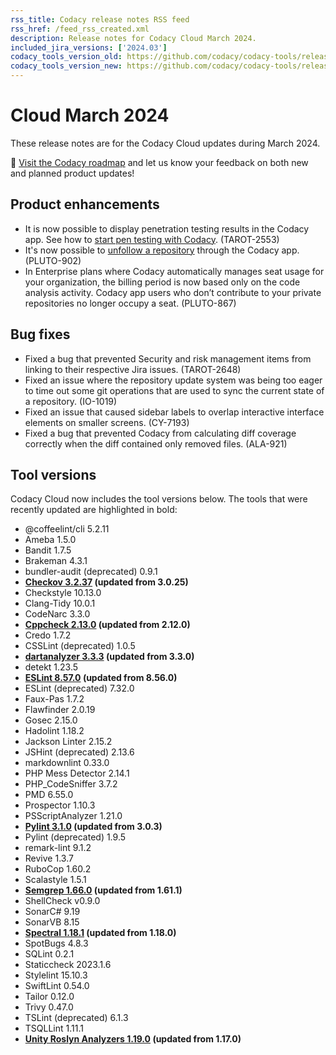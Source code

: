 ```yaml
---
rss_title: Codacy release notes RSS feed
rss_href: /feed_rss_created.xml
description: Release notes for Codacy Cloud March 2024.
included_jira_versions: ['2024.03']
codacy_tools_version_old: https://github.com/codacy/codacy-tools/releases/tag/7.10.234
codacy_tools_version_new: https://github.com/codacy/codacy-tools/releases/tag/7.10.272
---
```


# Cloud March 2024

These release notes are for the Codacy Cloud updates during March 2024.

📢 [Visit the Codacy roadmap](https://roadmap.codacy.com) and <span class="skip-vale">let us know</span> your feedback on both new and planned product updates!

<!--TODO Check these issues manually

Jira issues without release notes

Epics:
-   https://codacy.atlassian.net/browse/DOCS-291
Bugs and other issues:
-   https://codacy.atlassian.net/browse/TCE-846
-   https://codacy.atlassian.net/browse/TCE-805
-   https://codacy.atlassian.net/browse/TCE-605
-   https://codacy.atlassian.net/browse/TCE-576
-   https://codacy.atlassian.net/browse/TCE-420
-   https://codacy.atlassian.net/browse/TAROT-2617
-   https://codacy.atlassian.net/browse/DOCS-670
-   https://codacy.atlassian.net/browse/DOCS-668
-   https://codacy.atlassian.net/browse/DOCS-659
-   https://codacy.atlassian.net/browse/CY-7248

Jira issues with disabled release notes

Epics:
-   https://codacy.atlassian.net/browse/PLUTO-861
-   https://codacy.atlassian.net/browse/IO-570
-   https://codacy.atlassian.net/browse/IO-550
-   https://codacy.atlassian.net/browse/ALA-770
Bugs and other issues:
-   https://codacy.atlassian.net/browse/TCE-890
-   https://codacy.atlassian.net/browse/TCE-888
-   https://codacy.atlassian.net/browse/TCE-882
-   https://codacy.atlassian.net/browse/TCE-881
-   https://codacy.atlassian.net/browse/TCE-880
-   https://codacy.atlassian.net/browse/TCE-879
-   https://codacy.atlassian.net/browse/TCE-878
-   https://codacy.atlassian.net/browse/TCE-867
-   https://codacy.atlassian.net/browse/TCE-866
-   https://codacy.atlassian.net/browse/TCE-865
-   https://codacy.atlassian.net/browse/TCE-864
-   https://codacy.atlassian.net/browse/TCE-863
-   https://codacy.atlassian.net/browse/TCE-861
-   https://codacy.atlassian.net/browse/TCE-860
-   https://codacy.atlassian.net/browse/TCE-859
-   https://codacy.atlassian.net/browse/TCE-858
-   https://codacy.atlassian.net/browse/TCE-856
-   https://codacy.atlassian.net/browse/TCE-855
-   https://codacy.atlassian.net/browse/TCE-853
-   https://codacy.atlassian.net/browse/TCE-852
-   https://codacy.atlassian.net/browse/TCE-847
-   https://codacy.atlassian.net/browse/TCE-845
-   https://codacy.atlassian.net/browse/TCE-837
-   https://codacy.atlassian.net/browse/TCE-835
-   https://codacy.atlassian.net/browse/TCE-833
-   https://codacy.atlassian.net/browse/TCE-829
-   https://codacy.atlassian.net/browse/TCE-828
-   https://codacy.atlassian.net/browse/TCE-823
-   https://codacy.atlassian.net/browse/TCE-822
-   https://codacy.atlassian.net/browse/TCE-820
-   https://codacy.atlassian.net/browse/TCE-811
-   https://codacy.atlassian.net/browse/TCE-808
-   https://codacy.atlassian.net/browse/TCE-768
-   https://codacy.atlassian.net/browse/PLUTO-917
-   https://codacy.atlassian.net/browse/PLUTO-878
-   https://codacy.atlassian.net/browse/IO-1005
-   https://codacy.atlassian.net/browse/IO-988
-   https://codacy.atlassian.net/browse/ALA-875
-->

## Product enhancements

-   It is now possible to display penetration testing results in the Codacy app. See how to [start pen testing with Codacy](https://go.codacy.com/pen-testing-product). (TAROT-2553)
-   It's now possible to [unfollow a repository](../../organizations/managing-repositories.md#follow-unfollow) through the Codacy app. (PLUTO-902)
-   In Enterprise plans where Codacy automatically manages seat usage for your organization, the billing period is now based only on the code analysis activity. Codacy app users who don’t contribute to your private repositories no longer occupy a seat. (PLUTO-867)

## Bug fixes

-   Fixed a bug that prevented Security and risk management items from linking to their respective Jira issues. (TAROT-2648)
-   Fixed an issue where the repository update system was being too eager to time out some git operations that are used to sync the current state of a repository. (IO-1019)
-   Fixed an issue that caused sidebar labels to overlap interactive interface elements on smaller screens. (CY-7193)
-   Fixed a bug that prevented Codacy from calculating diff coverage correctly when the diff contained only removed files. (ALA-921)

## Tool versions

Codacy Cloud now includes the tool versions below. The tools that were recently updated are highlighted in bold:

-   @coffeelint/cli 5.2.11
-   Ameba 1.5.0
-   Bandit 1.7.5
-   Brakeman 4.3.1
-   bundler-audit (deprecated) 0.9.1
-   **[Checkov 3.2.37](https://github.com/bridgecrewio/checkov/releases/tag/3.2.37) (updated from 3.0.25)**
-   Checkstyle 10.13.0
-   Clang-Tidy 10.0.1
-   CodeNarc 3.3.0
-   **[Cppcheck 2.13.0](https://github.com/danmar/cppcheck/releases/tag/2.13.0) (updated from 2.12.0)**
-   Credo 1.7.2
-   CSSLint (deprecated) 1.0.5
-   **[dartanalyzer 3.3.3](https://github.com/dart-lang/sdk/blob/main/CHANGELOG.md) (updated from 3.3.0)**
-   detekt 1.23.5
-   **[ESLint 8.57.0](https://github.com/eslint/eslint/releases/tag/v8.57.0) (updated from 8.56.0)**
-   ESLint (deprecated) 7.32.0
-   Faux-Pas 1.7.2
-   Flawfinder 2.0.19
-   Gosec 2.15.0
-   Hadolint 1.18.2
-   Jackson Linter 2.15.2
-   JSHint (deprecated) 2.13.6
-   markdownlint 0.33.0
-   PHP Mess Detector 2.14.1
-   PHP_CodeSniffer 3.7.2
-   PMD 6.55.0
-   Prospector 1.10.3
-   PSScriptAnalyzer 1.21.0
-   **[Pylint 3.1.0](https://github.com/pylint-dev/pylint/releases/tag/v3.1.0) (updated from 3.0.3)**
-   Pylint (deprecated) 1.9.5
-   remark-lint 9.1.2
-   Revive 1.3.7
-   RuboCop 1.60.2
-   Scalastyle 1.5.1
-   **[Semgrep 1.66.0](https://github.com/semgrep/semgrep/releases/tag/v1.66.0) (updated from 1.61.1)**
-   ShellCheck v0.9.0
-   SonarC# 9.19
-   SonarVB 8.15
-   **[Spectral 1.18.1](https://github.com/stoplightio/spectral/releases/tag/%40stoplight%2Fspectral-rulesets-1.18.1) (updated from 1.18.0)**
-   SpotBugs 4.8.3
-   SQLint 0.2.1
-   Staticcheck 2023.1.6
-   Stylelint 15.10.3
-   SwiftLint 0.54.0
-   Tailor 0.12.0
-   Trivy 0.47.0
-   TSLint (deprecated) 6.1.3
-   TSQLLint 1.11.1
-   **[Unity Roslyn Analyzers 1.19.0](https://github.com/microsoft/Microsoft.Unity.Analyzers/releases/tag/1.19.0) (updated from 1.17.0)**
